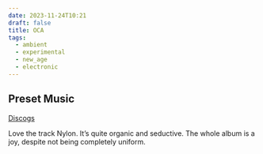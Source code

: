 ```yaml
---
date: 2023-11-24T10:21
draft: false
title: OCA
tags:
  - ambient
  - experimental
  - new_age
  - electronic
---
```

## Preset Music

[Discogs](https://www.discogs.com/master/2613074-OCA-Preset-Music)

Love the track Nylon. It’s quite organic and seductive. The whole album is a joy, despite not being completely uniform.